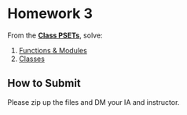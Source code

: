 <!---
{"next":"Resources/README.md","title":"Homework 3"}
-->

# Homework 3

From the **[Class PSETs](https://github.com/mottaquikarim/pydev-psets)**, solve:

1. [Functions & Modules](https://github.com/mottaquikarim/pydev-psets#functions--modules)
2. [Classes](https://github.com/mottaquikarim/pydev-psets#classes)

## How to Submit

Please zip up the files and DM your IA and instructor.